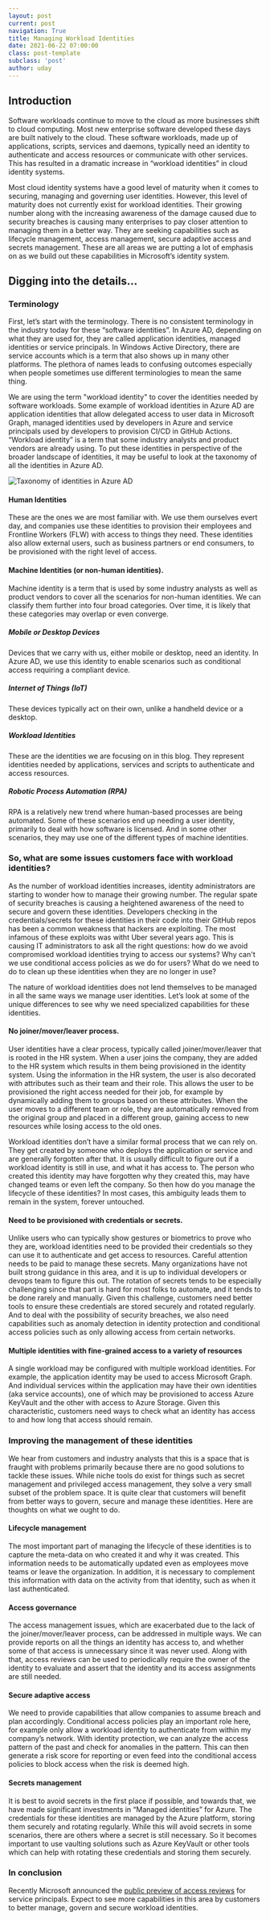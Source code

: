 ```yaml
---
layout: post
current: post
navigation: True
title: Managing Workload Identities
date: 2021-06-22 07:00:00
class: post-template
subclass: 'post'
author: uday
---
```


## Introduction
Software workloads continue to move to the cloud as more businesses shift to cloud computing. Most new enterprise software developed these days are built natively to the cloud. These software workloads, made up of applications, scripts, services and daemons, typically need an identity to authenticate and access resources or communicate with other services. This has resulted in a dramatic increase in “workload identities” in cloud identity systems. 

Most cloud identity systems have a good level of maturity when it comes to securing, managing and governing user identities. However, this level of maturity does not currently exist for  workload identities. Their growing number along with the increasing awareness of the damage caused due to security breaches is causing many enterprises to pay closer attention to managing them in a better way. They are seeking capabilities such as lifecycle management, access management, secure adaptive access and secrets management. These are all areas we are putting a lot of emphasis on as we build out these capabilities in Microsoft’s identity system. 

## Digging into the details...

### Terminology

First, let’s start with the terminology. There is no consistent terminology in the industry today for these “software identities”. In Azure AD, depending on what they are used for, they are called application identities, managed identities or service principals. In Windows Active Directory, there are service accounts which is a term that also shows up in many other platforms. The plethora of names leads to confusing outcomes especially when people sometimes use different terminologies to mean the same thing. 

We are using the term "workload identity" to cover the identities needed by software workloads. Some example of workload identities in Azure AD are application identities that allow delegated access to user data in Microsoft Graph, managed identities used by developers in Azure and service principals used by developers to provision CI/CD in GitHub Actions. “Workload identity” is a term that some industry analysts and product vendors are already using. To put these identities in perspective of the broader landscape of identities, it may be useful to look at the taxonomy of all the identities in Azure AD.

![Taxonomy of identities in Azure AD](/images/aad_taxonomy.png)

#### Human Identities 
These are the ones we are most familiar with. We use them ourselves evert day, and companies use these identities to provision their employees and Frontline Workers (FLW) with access to things they need. These identities also allow external users, such as business partners or end consumers, to be provisioned with the right level of access.

#### Machine Identities (or non-human identities).

Machine identity is a term that is used by some industry analysts as well as product vendors to cover all the scenarios for non-human identities. We can classify them further into four broad categories. Over time, it is likely that these categories may overlap or even converge. 
##### Mobile or Desktop Devices
 Devices that we carry with us, either mobile or desktop, need an identity. In Azure AD, we use this identity to enable scenarios such as conditional access requiring a compliant device.  

##### Internet of Things (IoT)
These devices typically act on their own, unlike a handheld device or a desktop.

##### Workload Identities
These are the identities we are focusing on in this blog. They represent identities needed by applications, services and scripts to authenticate and access resources. 

##### Robotic Process Automation (RPA) 
RPA is a relatively new trend where human-based processes are being automated. Some of these scenarios end up needing a user identity, primarily to deal with how software is licensed. And in some other scenarios, they may use one of the different types of machine identities.


### So, what are some issues customers face with workload identities?

As the number of workload identities increases, identity administrators are starting to wonder how to manage their growing number. The regular spate of security breaches is causing a heightened awareness of the need to secure and govern these identities. Developers checking in the credentials/secrets for these identities in their code into their GitHub repos has been a common weakness that hackers are exploiting.  The most infamous of these exploits was witht Uber several years ago. This is causing IT administrators to ask all the right questions: how do we avoid compromised workload identities trying to access our systems? Why can't we use conditional access policies as we do for users? What do we need to do to clean up these identities when they are no longer in use?

The nature of workload identities does not lend themselves to be managed in all the same ways we manage user identities. Let’s look at some of the unique differences to see why we need specialized capabilities for these identities. 

#### No joiner/mover/leaver process.
User identities have a clear process, typically called joiner/mover/leaver that is rooted in the HR system. When a user joins the company, they are added to the HR system which results in them being provisioned in the identity system. Using the information in the HR system, the user is also decorated with attributes such as their team and their role. This allows the user to be provisioned the right access needed for their job, for example by dynamically adding them to groups based on these attributes. When the user moves to a different team or role, they are automatically removed from the original group and placed in a different group, gaining access to new resources while losing access to the old ones. 

Workload identities don’t have a similar formal process that we can rely on. They get created by someone who deploys the application or service and are generally forgotten after that. It is usually difficult to figure out if a workload identity is still in use, and what it has access to. The person who created this identity may have forgotten why they created this, may have changed teams or even left the company. So then how do you manage the lifecycle of these identities? In most cases, this ambiguity leads them to remain in the system, forever untouched.

#### Need to be provisioned with credentials or secrets.
Unlike users who can typically show gestures or biometrics to prove who they are, workload identities need to be provided their credentials so they can use it to authenticate and get access to resources. Careful attention needs to be paid to manage these secrets. Many organizations have not built strong guidance in this area, and it is up to individual developers or devops team to figure this out. The rotation of secrets tends to be especially challenging since that part is hard for most folks to automate, and it tends to be done rarely and manually. Given this challenge, customers need better tools to ensure these credentials are stored securely and rotated regularly. And to deal with the possibility of security breaches, we also need capabilities such as anomaly detection in identity protection and conditional access policies such as only allowing access from certain networks.

#### Multiple identities with fine-grained access to a variety of resources
 A single workload may be configured with multiple workload identities. For example, the application identity may be used to access Microsoft Graph. And individual services within the application may have their own identities (aka service accounts), one of which may be provisioned to access Azure KeyVault and the other with access to Azure Storage. Given this characteristic, customers need ways to check what an identity has access to and how long that access should remain. 

### Improving the management of these identities

We hear from customers and industry analysts that this is a space that is fraught with problems primarily because there are no good solutions to tackle these issues. While niche tools do exist for things such as secret management and privileged access management, they solve a very small subset of the problem space. It is quite clear that customers will benefit from better ways to govern, secure and manage these identities. Here are thoughts on what we ought to do.

#### Lifecycle management
The most important part of managing the lifecycle of these identities is to capture the meta-data on who created it and why it was created. This information needs to be automatically updated even as employees move teams or leave the organization. In addition, it is necessary to complement this information with data on the activity from that identity, such as when it last authenticated. 
#### Access governance
The access management issues, which are exacerbated due to the lack of the joiner/mover/leaver process, can be addressed in multiple ways. We can provide reports on all the things an identity has access to, and whether some of that access is unnecessary since it was never used. Along with that, access reviews can be used to periodically require the owner of the identity to evaluate and assert that the identity and its access assignments are still needed. 
#### Secure adaptive access
We need to provide capabilities that allow companies to assume breach and plan accordingly. Conditional access policies play an important role here, for example only allow a workload identity to authenticate from within my company’s network. With identity protection, we can analyze the access pattern of the past and check for anomalies in the pattern. This can then generate a risk score for reporting or even feed into the conditional access policies to block access when the risk is deemed high.
#### Secrets management
It is best to avoid secrets in the first place if possible, and towards that, we have made significant investments in “Managed identities” for Azure. The credentials for these identities are managed by the Azure platform, storing them securely and rotating regularly. While this will avoid secrets in some scenarios, there are others where a secret is still necessary. So it becomes important to use vaulting solutions such as Azure KeyVault or other tools which can help with rotating these credentials and storing them securely.

### In conclusion
Recently Microsoft announced the [public preview of access reviews](https://techcommunity.microsoft.com/t5/azure-active-directory-identity/introducing-azure-ad-access-reviews-for-service-principals/ba-p/1942488) for service principals. Expect to see more capabilities in this area by customers to better manage, govern and secure workload identities.